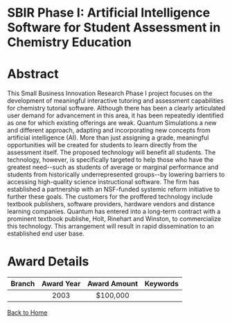
SBIR Phase I: Artificial Intelligence Software for Student Assessment in Chemistry Education
============================================================================================

# Abstract


This Small Business Innovation Research Phase I project focuses on the development of meaningful interactive tutoring and assessment capabilities for chemistry tutorial software.  Although there has been a clearly articulated user demand for advancement in this area, it has been repeatedly identified as one for which existing offerings are weak.  Quantum Simulations a new and different approach, adapting and incorporating new concepts from artificial intelligence (AI).  More than just assigning a grade, meaningful opportunities will be created for students to learn directly from the assessment itself.  The proposed technology will benefit all students. The technology, however, is specifically targeted to help those who have the greatest need--such as students of average or marginal performance and students from historically underrepresented groups--by lowering barriers to accessing high-quality science instructional software.  The firm has established a partnership with an NSF-funded systemic reform initiative to further these goals.
     The customers for the proffered technology include textbook publishers, software providers, hardware vendors and distance learning companies.   Quantum has entered into a long-term contract with a prominent textbook publishe, Holt, Rinehart and Winston, to commercialize this technology.  This arrangement will result in rapid dissemination to an established end user base.  

# Award Details

|Branch|Award Year|Award Amount|Keywords|
| :---: | :---: | :---: | :---: |
||2003|$100,000||
  
  


[Back to Home](https://github.com/chrischow/dod_sbir_awards/Reports/JT/#50)
